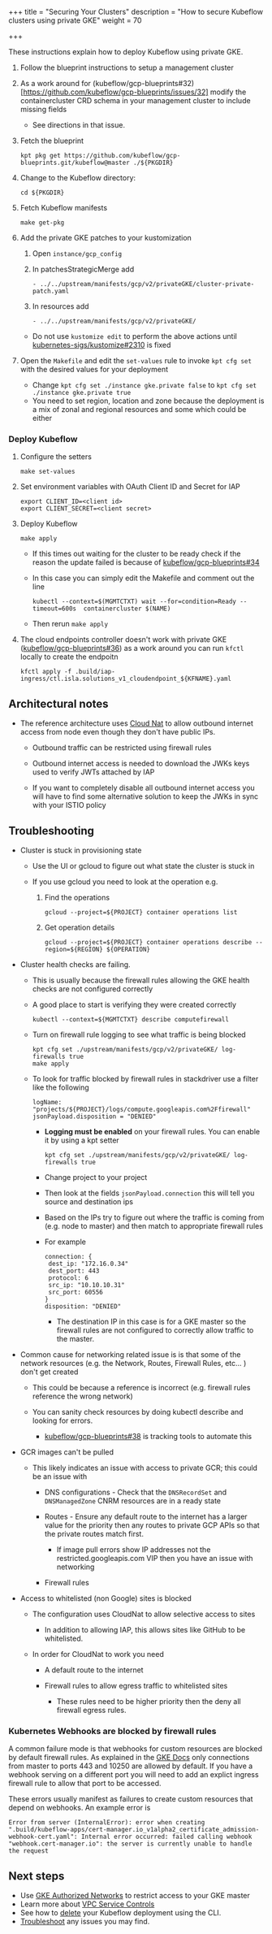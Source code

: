 +++
title = "Securing Your Clusters"
description = "How to secure Kubeflow clusters using private GKE"
weight = 70
                    
+++

These instructions explain how to deploy Kubeflow using private GKE.

1. Follow the blueprint instructions to setup a management cluster

1. As a work around for (kubeflow/gcp-blueprints#32)[https://github.com/kubeflow/gcp-blueprints/issues/32]
   modify the containercluster CRD schema in your management cluster to include missing fields

   * See directions in that issue.

1. Fetch the blueprint

   ```
   kpt pkg get https://github.com/kubeflow/gcp-blueprints.git/kubeflow@master ./${PKGDIR}
   ```

1. Change to the Kubeflow directory:

   ```
   cd ${PKGDIR}
   ```

1. Fetch Kubeflow manifests

   ```
   make get-pkg
   ```

1. Add the private GKE patches to your kustomization

   1. Open `instance/gcp_config`
   1. In patchesStrategicMerge add 

      ```
      - ../../upstream/manifests/gcp/v2/privateGKE/cluster-private-patch.yaml
      ```

   1. In resources add

      ```
      - ../../upstream/manifests/gcp/v2/privateGKE/
      ```


   * Do not use `kustomize edit` to perform the above actions until [kubernetes-sigs/kustomize#2310](https://github.com/kubernetes-sigs/kustomize/issues/2310) is fixed

1. Open the `Makefile` and edit the `set-values` rule to invoke `kpt cfg set` with the desired values for
   your deployment

   * Change `kpt cfg set ./instance gke.private false` to `kpt cfg set ./instance gke.private true`
   * You need to set region, location and zone because the deployment is a mix of zonal and regional resources and some which could be either

### Deploy Kubeflow


1. Configure the setters

   ```
   make set-values
   ```

1. Set environment variables with OAuth Client ID and Secret for IAP

   ```
   export CLIENT_ID=<client id>
   export CLIENT_SECRET=<client secret>
   ```

1. Deploy Kubeflow

   ```
   make apply
   ```

   * If this times out waiting for the cluster to be ready check if the reason the update failed is
     because of [kubeflow/gcp-blueprints#34](https://github.com/kubeflow/gcp-blueprints/issues/35)

   * In this case you can simply edit the Makefile and comment out the line

      ```     
      kubectl --context=$(MGMTCTXT) wait --for=condition=Ready --timeout=600s  containercluster $(NAME)
      ```

   * Then rerun `make apply`

1. The cloud endpoints controller doesn't work with private GKE ([kubeflow/gcp-blueprints#36](https://github.com/kubeflow/gcp-blueprints/issues/36)) as a work around
   you can run `kfctl` locally to create the endpoitn

   ```
   kfctl apply -f .build/iap-ingress/ctl.isla.solutions_v1_cloudendpoint_${KFNAME}.yaml
   ```

## Architectural notes

* The reference architecture uses [Cloud Nat](https://cloud.google.com/nat/docs/overview) to allow outbound
  internet access from node even though they don't have public IPs.

  * Outbound traffic can be restricted using firewall rules

  * Outbound internet access is needed to download the JWKs keys used to verify JWTs attached by IAP

  * If you want to completely disable all outbound internet access you will have to find some alternative solution
    to keep the JWKs in sync with your ISTIO policy


## Troubleshooting

* Cluster is stuck in provisioning state

  * Use the UI or gcloud to figure out what state the cluster is stuck in
  * If you use gcloud you need to look at the operation e.g.

    
    1. Find the operations
    
       ```
       gcloud --project=${PROJECT} container operations list
       ```

    1. Get operation details

       ```
       gcloud --project=${PROJECT} container operations describe --region=${REGION} ${OPERATION}
       ```

* Cluster health checks are failing.

   * This is usually because the firewall rules allowing the GKE health checks are not configured correctly

   * A good place to start is verifying they were created correctly

     ```
     kubectl --context=${MGMTCTXT} describe computefirewall
     ```

   * Turn on firewall rule logging to see what traffic is being blocked

     ```
     kpt cfg set ./upstream/manifests/gcp/v2/privateGKE/ log-firewalls true
     make apply
     ```

   * To look for traffic blocked by firewall rules in stackdriver use a filter like the following

      ```
      logName: "projects/${PROJECT}/logs/compute.googleapis.com%2Ffirewall" 
      jsonPayload.disposition = "DENIED"
      ```

      * **Logging must be enabled** on your firewall rules. You can enable it by using a kpt setter

        ```
        kpt cfg set ./upstream/manifests/gcp/v2/privateGKE/ log-firewalls true 
        ```

      * Change project to your project

      * Then look at the fields `jsonPayload.connection` this will tell you source and destination ips
      * Based on the IPs try to figure out where the traffic is coming from (e.g. node to master) and
        then match to appropriate firewall rules

      * For example

         ```
         connection: {
          dest_ip: "172.16.0.34"    
          dest_port: 443    
          protocol: 6    
          src_ip: "10.10.10.31"    
          src_port: 60556    
         }
         disposition: "DENIED" 
         ```

         * The destination IP in this case is for a GKE master so the firewall rules are not configured to correctly allow
           traffic to the master.


* Common cause for networking related issue is is that some of the network resources (e.g. the Network, Routes, Firewall Rules, etc... ) don't get created

     * This could be because a reference is incorrect (e.g. firewall rules reference the wrong network)

     * You can sanity check resources by doing kubectl describe and looking for errors.

       * [kubeflow/gcp-blueprints#38](https://github.com/kubeflow/gcp-blueprints/issues/38) is tracking
          tools to automate this

* GCR images can't be pulled

  * This likely indicates an issue with access to private GCR; this could be an issue with

    * DNS configurations - Check that the `DNSRecordSet` and `DNSManagedZone` CNRM resources are in a ready state
    * Routes - Ensure any default route to the internet has a larger value for the priority 
        then any routes to private GCP APIs so that the private routes match first.

        * If image pull errors show IP addresses not the restricted.googleapis.com VIP then you have
          an issue with networking

    * Firewall rules

* Access to whitelisted (non Google) sites is blocked

  * The configuration uses CloudNat to allow selective access to sites

    * In addition to allowing IAP, this allows sites like GitHub to be whitelisted.

  * In order for CloudNat to work you need

    * A default route to the internet
    * Firewall rules to allow egress traffic to whitelisted sites

      * These rules need to be higher priority then the deny all firewall egress rules.

### Kubernetes Webhooks are blocked by firewall rules

A common failure mode is that webhooks for custom resources are blocked by default firewall rules.
As explained in the [GKE Docs](https://cloud.google.com/kubernetes-engine/docs/how-to/private-clusters#add_firewall_rules) only connections from master to ports 443 and 10250
are allowed by default. If you have a webhook serving on a different port
you will need to add an explict ingress firewall rule to allow that port to be accessed.

These errors usually manifest as failures to create custom resources that depend on webhooks. An example
error is

```
Error from server (InternalError): error when creating ".build/kubeflow-apps/cert-manager.io_v1alpha2_certificate_admission-webhook-cert.yaml": Internal error occurred: failed calling webhook "webhook.cert-manager.io": the server is currently unable to handle the request
```

## Next steps

* Use [GKE Authorized Networks](https://cloud.google.com/kubernetes-engine/docs/how-to/authorized-networks) to restrict access to your GKE master
*  Learn more about [VPC Service Controls](https://cloud.google.com/vpc-service-controls/docs/)
* See how to [delete](/docs/gke/deploy/delete-cli) your Kubeflow deployment 
  using the CLI.
* [Troubleshoot](/docs/gke/troubleshooting-gke) any issues you may
  find.
